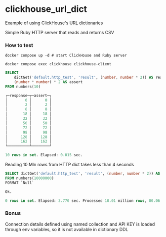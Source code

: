 # clickhouse_url_dict
Example of using ClickHouse's URL dictionaries

Simple Ruby HTTP server that reads and returns CSV

### How to test
```shell
docker compose up -d # start ClickHouse and Ruby server

docker compose exec clickhouse clickhouse-client
```

```sql
SELECT
    dictGet('default.http_test', 'result', (number, number * 2)) AS response,
    (number * number) * 2 AS assert
FROM numbers(10)

┌─response─┬─assert─┐
│        0 │      0 │
│        2 │      2 │
│        8 │      8 │
│       18 │     18 │
│       32 │     32 │
│       50 │     50 │
│       72 │     72 │
│       98 │     98 │
│      128 │    128 │
│      162 │    162 │
└──────────┴────────┘

10 rows in set. Elapsed: 0.015 sec.
```

Reading 10 Mln rows from HTTP dict takes less than 4 seconds
```sql
SELECT dictGet('default.http_test', 'result', (number, number * 2)) AS id
FROM numbers(10000000)
FORMAT `Null`

Ok.

0 rows in set. Elapsed: 3.770 sec. Processed 10.01 million rows, 80.06 MB (2.65 million rows/s., 21.24 MB/s.)
```

### Bonus
Connection details defined using named collection and API KEY is loaded through env variables, so it is not available in dictionary DDL
